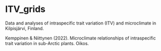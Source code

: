 # ITV_grids
Data and analyses of intraspecific trait variation (ITV) and microclimate in Kilpisjärvi, Finland.

Kemppinen & Niittynen (2022). Microclimate relationships of intraspecific trait variation in sub-Arctic plants. Oikos.
